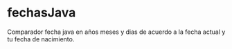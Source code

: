 # fechasJava
Comparador fecha java en años meses y dias de acuerdo a la fecha actual y tu fecha de nacimiento.
